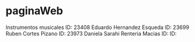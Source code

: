 # paginaWeb
Instrumentos musicales
ID: 23408 Eduardo Hernandez Esqueda
ID: 23699 Ruben Cortes Pizano
ID: 23973 Daniela Sarahi Renteria Macias
ID:
ID:
